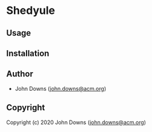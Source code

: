# Shedyule

## Usage

## Installation

## Author

* John Downs (john.downs@acm.org)

## Copyright

Copyright (c) 2020 John Downs (john.downs@acm.org)
